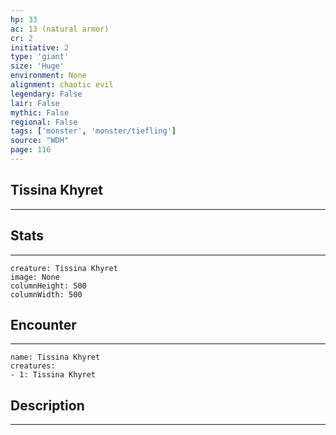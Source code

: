 ```yaml
---
hp: 33
ac: 13 (natural armor)
cr: 2
initiative: 2
type: 'giant'    
size: 'Huge'
environment: None
alignment: chaotic evil
legendary: False
lair: False
mythic: False
regional: False
tags: ['monster', 'monster/tiefling']
source: "WDH"
page: 116
---
```


## Tissina Khyret
---



## Stats
---

```statblock
creature: Tissina Khyret
image: None
columnHeight: 500
columnWidth: 500
```

## Encounter
---

```encounter-table
name: Tissina Khyret
creatures:
- 1: Tissina Khyret
```

## Description
---




